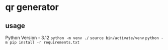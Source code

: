 # qr generator

## usage
Python Version - 3.12
`python -m venv ./`
`source bin/activate/venv`
`python -m pip install -r requirements.txt`